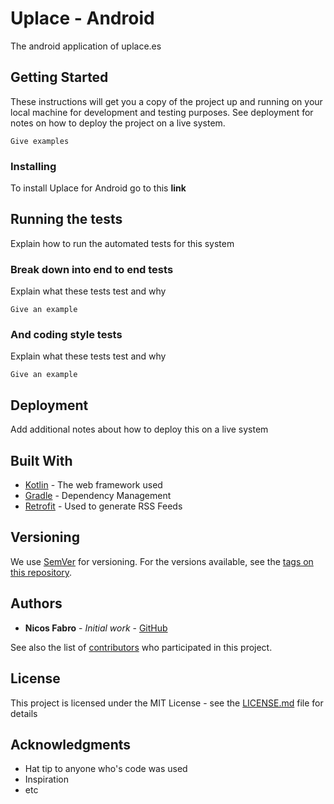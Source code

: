 # Uplace - Android

The android application of uplace.es

## Getting Started

These instructions will get you a copy of the project up and running on your local machine for development and testing purposes. See deployment for notes on how to deploy the project on a live system.

```
Give examples
```

### Installing

To install Uplace for Android go to this **link**

## Running the tests

Explain how to run the automated tests for this system

### Break down into end to end tests

Explain what these tests test and why

```
Give an example
```

### And coding style tests

Explain what these tests test and why

```
Give an example
```

## Deployment

Add additional notes about how to deploy this on a live system

## Built With

* [Kotlin](https://kotlinlang.org/) - The web framework used
* [Gradle](https://gradle.org/) - Dependency Management
* [Retrofit](http://square.github.io/retrofit/) - Used to generate RSS Feeds

## Versioning

We use [SemVer](http://semver.org/) for versioning. For the versions available, see the [tags on this repository](https://github.com/your/project/tags). 

## Authors

* **Nicos Fabro** - *Initial work* - [GitHub](https://github.com/NicosFabro)

See also the list of [contributors](https://github.com/uplace/android/contributors) who participated in this project.

## License

This project is licensed under the MIT License - see the [LICENSE.md](LICENSE.md) file for details

## Acknowledgments

* Hat tip to anyone who's code was used
* Inspiration
* etc
